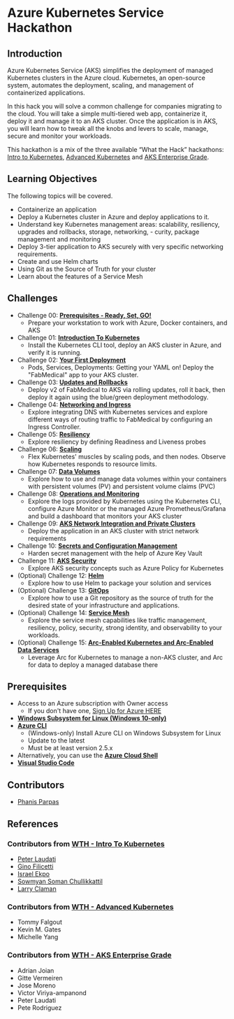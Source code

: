 # Azure Kubernetes Service Hackathon

## Introduction

Azure Kubernetes Service (AKS) simplifies the deployment of managed Kubernetes clusters in the Azure cloud. Kubernetes, an open-source system, automates the deployment, scaling, and management of containerized applications. 

In this hack you will solve a common challenge for companies migrating to the cloud. You will take a simple multi-tiered web app, containerize it, deploy it and manage it to an AKS cluster. Once the application is in AKS, you will learn how to tweak all the knobs and levers to scale, manage, secure and monitor your workloads.

This hackathon is a mix of the three available “What the Hack” hackathons: [Intro to Kubernetes](https://github.com/microsoft/WhatTheHack/tree/master/001-IntroToKubernetes), [Advanced Kubernetes](https://github.com/microsoft/WhatTheHack/tree/master/023-AdvancedKubernetes) and [AKS Enterprise Grade](https://github.com/microsoft/WhatTheHack/tree/master/039-AKSEnterpriseGrade). 


## Learning Objectives

The following topics will be covered.

-   Containerize an application
-   Deploy a Kubernetes cluster in Azure and deploy applications to it.
-   Understand key Kubernetes management areas: scalability, resiliency, upgrades and rollbacks, storage, networking, - curity, package management and monitoring
-   Deploy 3-tier application to AKS securely with very specific networking requirements.
-   Create and use Helm charts
-   Using Git as the Source of Truth for your cluster 
-   Learn about the features of a Service Mesh


## Challenges

- Challenge 00: **[Prerequisites - Ready, Set, GO!](Student/Challenge-00-prereqs.md)**
	 - Prepare your workstation to work with Azure, Docker containers, and AKS
- Challenge 01: **[Introduction To Kubernetes](Student/Challenge-01-cluster.md)**
	 - Install the Kubernetes CLI tool, deploy an AKS cluster in Azure, and verify it is running.
- Challenge 02: **[Your First Deployment](Student/Challenge-02-deploy.md)**
	 - Pods, Services, Deployments: Getting your YAML on! Deploy the "FabMedical" app to your AKS cluster.
- Challenge 03: **[Updates and Rollbacks](Student/Challenge-03-updates.md)**
	 - Deploy v2 of FabMedical to AKS via rolling updates, roll it back, then deploy it again using the blue/green deployment methodology.
- Challenge 04: **[Networking and Ingress](Student/Challenge-04-ingress.md)**
	 - Explore integrating DNS with Kubernetes services and explore different ways of routing traffic to FabMedical by configuring an Ingress Controller.
- Challenge 05: **[Resiliency](Student/Challenge-05-resiliency.md)**
	 - Explore resiliency by defining Readiness and Liveness probes
- Challenge 06: **[Scaling](Student/Challenge-06-scaling.md)**
	 - Flex Kubernetes' muscles by scaling pods, and then nodes. Observe how Kubernetes responds to resource limits.
- Challenge 07: **[Data Volumes](Student/Challenge-07-datavolumes.md)**
	 - Explore how to use and manage data volumes within your containers with persistent volumes (PV) and persistent volume claims (PVC)
- Challenge 08: **[Operations and Monitoring](Student/Challenge-08-monitoring.md)**
	 - Explore the logs provided by Kubernetes using the Kubernetes CLI, configure Azure Monitor or the managed Azure Prometheus/Grafana and build a dashboard that monitors your AKS cluster
- Challenge 09: **[AKS Network Integration and Private Clusters](Student/Challenge-09-privatecluster.md)**
	 - Deploy the application in an AKS cluster with strict network requirements
- Challenge 10: **[Secrets and Configuration Management](Student/Challenge-10-secrets.md)**
	 - Harden secret management with the help of Azure Key Vault
- Challenge 11: **[AKS Security](Student/Challenge-11-security.md)**
	 - Explore AKS security concepts such as Azure Policy for Kubernetes
- (Optional) Challenge 12: **[Helm](Student/Challenge-12-helm.md)**
	 - Explore how to use Helm to package your solution and services
- (Optional) Challenge 13: **[GitOps](Student/Challenge-13-gitops.md)**
	 - Explore how to use a Git repository as the source of truth for the desired state of your infrastructure and applications.
- (Optional) Challenge 14: **[Service Mesh](Student/Challenge-14-servicemesh.md)**
	 - Explore the service mesh capabilities like traffic management, resiliency, policy, security, strong identity, and observability to your workloads.
- (Optional) Challenge 15: **[Arc-Enabled Kubernetes and Arc-Enabled Data Services](Student/Challenge-15-arc-enabled-kubernetes.md)**
	 - Leverage Arc for Kubernetes to manage a non-AKS cluster, and Arc for data to deploy a managed database there

## Prerequisites

- Access to an Azure subscription with Owner access
   - If you don't have one, [Sign Up for Azure HERE](https://azure.microsoft.com/en-us/free/)
- [**Windows Subsystem for Linux (Windows 10-only)**](https://docs.microsoft.com/en-us/windows/wsl/install-win10)
- [**Azure CLI**](https://docs.microsoft.com/en-us/cli/azure/install-azure-cli)
   - (Windows-only) Install Azure CLI on Windows Subsystem for Linux
   - Update to the latest
   - Must be at least version 2.5.x
- Alternatively, you can use the [**Azure Cloud Shell**](https://shell.azure.com/)
- [**Visual Studio Code**](https://code.visualstudio.com/)

## Contributors
- [Phanis Parpas](https://github.com/fparpas)

## References

### Contributors from [WTH - Intro To Kubernetes](https://github.com/microsoft/WhatTheHack/tree/master/001-IntroToKubernetes)

- [Peter Laudati](https://github.com/fparpas)
- [Gino Filicetti](https://github.com/gfilicetti)
- [Israel Ekpo](https://github.com/izzymsft)
- [Sowmyan Soman Chullikkattil](https://github.com/sowsan)
- [Larry Claman](https://github.com/larryclaman)

### Contributors from [WTH - Advanced Kubernetes](https://github.com/microsoft/WhatTheHack/tree/master/023-AdvancedKubernetes)

- Tommy Falgout
- Kevin M. Gates
- Michelle Yang

### Contributors from [WTH - AKS Enterprise Grade](https://github.com/microsoft/WhatTheHack/tree/master/039-AKSEnterpriseGrade)

- Adrian Joian
- Gitte Vermeiren
- Jose Moreno
- Victor Viriya-ampanond
- Peter Laudati
- Pete Rodriguez
